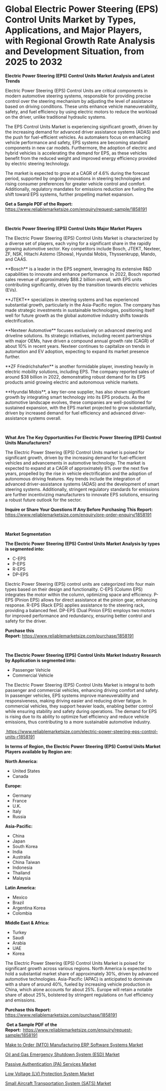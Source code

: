 <p><h1>Global Electric Power Steering (EPS) Control Units Market by Types, Applications, and Major Players, with Regional Growth Rate Analysis and Development Situation, from 2025 to 2032</h1></p><p><strong>Electric Power Steering (EPS) Control Units Market Analysis and Latest Trends</strong></p>
<p><p>Electric Power Steering (EPS) Control Units are critical components in modern automotive steering systems, responsible for providing precise control over the steering mechanism by adjusting the level of assistance based on driving conditions. These units enhance vehicle maneuverability, safety, and fuel efficiency by using electric motors to reduce the workload on the driver, unlike traditional hydraulic systems.</p><p>The EPS Control Units Market is experiencing significant growth, driven by the increasing demand for advanced driver assistance systems (ADAS) and the push for fuel-efficient vehicles. As automakers focus on enhancing vehicle performance and safety, EPS systems are becoming standard components in new car models. Furthermore, the adoption of electric and hybrid vehicles is accelerating the demand for EPS, as these vehicles benefit from the reduced weight and improved energy efficiency provided by electric steering technology.</p><p>The market is expected to grow at a CAGR of 4.6% during the forecast period, supported by ongoing innovations in steering technologies and rising consumer preferences for greater vehicle control and comfort. Additionally, regulatory mandates for emissions reduction are fueling the shift toward EPS systems, further propelling market expansion.</p></p>
<p><strong>Get a Sample PDF of the Report:&nbsp;</strong> <a href="https://www.reliablemarketsize.com/enquiry/request-sample/1858191?utm_campaign=3045&utm_medium=2&utm_source=Github&utm_content=ia&utm_term=11032025&utm_id=electric-power-steering-eps-control-units">https://www.reliablemarketsize.com/enquiry/request-sample/1858191</a></p>
<p>&nbsp;</p>
<p><strong>Electric Power Steering (EPS) Control Units Major Market Players</strong></p>
<p><p>The Electric Power Steering (EPS) Control Units Market is characterized by a diverse set of players, each vying for a significant share in the rapidly growing automotive sector. Key competitors include Bosch, JTEKT, Nexteer, ZF, NSK, Hitachi Astemo (Showa), Hyundai Mobis, Thyssenkrupp, Mando, and CAAS.</p><p>**Bosch** is a leader in the EPS segment, leveraging its extensive R&D capabilities to innovate and enhance performance. In 2022, Bosch reported sales revenue of approximately $88.2 billion overall, with EPS units contributing significantly, driven by the transition towards electric vehicles (EVs).</p><p>**JTEKT** specializes in steering systems and has experienced substantial growth, particularly in the Asia-Pacific region. The company has made strategic investments in sustainable technologies, positioning itself well for future growth as the global automotive industry shifts towards electrification.</p><p>**Nexteer Automotive** focuses exclusively on advanced steering and driveline solutions. Its strategic initiatives, including recent partnerships with major OEMs, have driven a compound annual growth rate (CAGR) of about 10% in recent years. Nexteer continues to capitalize on trends in automation and EV adoption, expecting to expand its market presence further.</p><p>**ZF Friedrichshafen** is another formidable player, investing heavily in electric mobility solutions, including EPS. The company reported sales of around $38 billion in 2022, demonstrating robust demand for its EPS products amid growing electric and autonomous vehicle markets.</p><p>**Hyundai Mobis**, a key tier-one supplier, has also shown significant growth by integrating smart technology into its EPS products. As the automotive landscape evolves, these companies are well-positioned for sustained expansion, with the EPS market projected to grow substantially, driven by increased demand for fuel efficiency and advanced driver-assistance systems overall.</p></p>
<p>&nbsp;</p>
<p><strong>What Are The Key Opportunities For Electric Power Steering (EPS) Control Units Manufacturers?</strong></p>
<p><p>The Electric Power Steering (EPS) Control Units market is poised for significant growth, driven by the increasing demand for fuel-efficient vehicles and advancements in automotive technology. The market is expected to expand at a CAGR of approximately 8% over the next five years, propelled by the rise in vehicle electrification and the adoption of autonomous driving features. Key trends include the integration of advanced driver-assistance systems (ADAS) and the development of smart steering systems. Additionally, stringent regulatory standards for emissions are further incentivizing manufacturers to innovate EPS solutions, ensuring a robust future outlook for the sector.</p></p>
<p><strong>Inquire or Share Your Questions If Any Before Purchasing This Report:</strong> <a href="https://www.reliablemarketsize.com/enquiry/pre-order-enquiry/1858191?utm_campaign=3045&utm_medium=2&utm_source=Github&utm_content=ia&utm_term=11032025&utm_id=electric-power-steering-eps-control-units">https://www.reliablemarketsize.com/enquiry/pre-order-enquiry/1858191</a></p>
<p>&nbsp;</p>
<p><strong>Market Segmentation</strong></p>
<p><strong>The Electric Power Steering (EPS) Control Units Market Analysis by types is segmented into:</strong></p>
<p><ul><li>C-EPS</li><li>P-EPS</li><li>R-EPS</li><li>DP-EPS</li></ul></p>
<p><p>Electric Power Steering (EPS) control units are categorized into four main types based on their design and functionality. C-EPS (Column EPS) integrates the motor within the column, optimizing space and efficiency. P-EPS (Pinion EPS) allows for direct assistance at the pinion gear, enhancing response. R-EPS (Rack EPS) applies assistance to the steering rack, providing a balanced feel. DP-EPS (Dual Pinion EPS) employs two motors for improved performance and redundancy, ensuring better control and safety for the driver.</p></p>
<p><strong>Purchase this Report:&nbsp;</strong><a href="https://www.reliablemarketsize.com/purchase/1858191?utm_campaign=3045&utm_medium=2&utm_source=Github&utm_content=ia&utm_term=11032025&utm_id=electric-power-steering-eps-control-units">https://www.reliablemarketsize.com/purchase/1858191</a></p>
<p>&nbsp;</p>
<p><strong>The Electric Power Steering (EPS) Control Units Market Industry Research by Application is segmented into:</strong></p>
<p><ul><li>Passenger Vehicle</li><li>Commercial Vehicle</li></ul></p>
<p><p>The Electric Power Steering (EPS) Control Units Market is integral to both passenger and commercial vehicles, enhancing driving comfort and safety. In passenger vehicles, EPS systems improve maneuverability and responsiveness, making driving easier and reducing driver fatigue. In commercial vehicles, they support heavier loads, enabling better control while ensuring stability and safety during operations. The demand for EPS is rising due to its ability to optimize fuel efficiency and reduce vehicle emissions, thus contributing to a more sustainable automotive industry.</p></p>
<p><a href="https://www.reliablemarketsize.com/electric-power-steering-eps-control-units-r1858191?utm_campaign=3045&utm_medium=2&utm_source=Github&utm_content=ia&utm_term=11032025&utm_id=electric-power-steering-eps-control-units">&nbsp;https://www.reliablemarketsize.com/electric-power-steering-eps-control-units-r1858191</a></p>
<p><strong>In terms of Region, the Electric Power Steering (EPS) Control Units Market Players available by Region are:</strong></p>
<p>
    <p> <strong> North America: </strong>
        <ul>
            <li>United States</li>
            <li>Canada</li>
        </ul>
        </p> 
    <p> <strong> Europe: </strong>
        <ul>
            <li>Germany</li>
            <li>France</li>
            <li>U.K.</li>
            <li>Italy</li>
            <li>Russia</li>
        </ul>
        </p> 
    <p> <strong> Asia-Pacific: </strong>
        <ul>
            <li>China</li>
            <li>Japan</li>
            <li>South Korea</li>
            <li>India</li>
            <li>Australia</li>
            <li>China Taiwan</li>
            <li>Indonesia</li>
            <li>Thailand</li>
            <li>Malaysia</li>
        </ul>
        </p> 
    <p> <strong> Latin America: </strong>
        <ul>
            <li>Mexico</li>
            <li>Brazil</li>
            <li>Argentina Korea</li>
            <li>Colombia</li>
        </ul>
        </p> 
    <p> <strong> Middle East & Africa: </strong>
        <ul>
            <li>Turkey</li>
            <li>Saudi</li>
            <li>Arabia</li>
            <li>UAE</li>
            <li>Korea</li>
        </ul>
    </p>
    </p>
<p><p>The Electric Power Steering (EPS) Control Units Market is poised for significant growth across various regions. North America is expected to hold a substantial market share of approximately 30%, driven by advanced automotive technologies. Asia-Pacific (APAC) is anticipated to dominate with a share of around 40%, fueled by increasing vehicle production in China, which alone accounts for about 25%. Europe will retain a notable share of about 25%, bolstered by stringent regulations on fuel efficiency and emissions.</p></p>
<p><strong>Purchase this Report: </strong><a href="https://www.reliablemarketsize.com/purchase/1858191?utm_campaign=3045&utm_medium=2&utm_source=Github&utm_content=ia&utm_term=11032025&utm_id=electric-power-steering-eps-control-units">https://www.reliablemarketsize.com/purchase/1858191</a></p>
<p>&nbsp;<strong>Get a Sample PDF of the Report:&nbsp;&nbsp;</strong><a href="https://www.reliablemarketsize.com/enquiry/request-sample/1858191?utm_campaign=3045&utm_medium=2&utm_source=Github&utm_content=ia&utm_term=11032025&utm_id=electric-power-steering-eps-control-units">https://www.reliablemarketsize.com/enquiry/request-sample/1858191</a></p>
<p><strong></strong></p>
<p><p><a href="https://github.com/mcveathuane2/Market-Research-Report-List-1/blob/main/make-to-order-mto-manufacturing-erp-software-systems-market.md?utm_campaign=3045&utm_medium=2&utm_source=Github&utm_content=ia&utm_term=11032025&utm_id=electric-power-steering-eps-control-units">Make to Order (MTO) Manufacturing ERP Software Systems Market</a></p><p><a href="https://github.com/akramisabtu/Market-Research-Report-List-1/blob/main/oil-and-gas-emergency-shutdown-system-esd-market.md?utm_campaign=3045&utm_medium=2&utm_source=Github&utm_content=ia&utm_term=11032025&utm_id=electric-power-steering-eps-control-units">Oil and Gas Emergency Shutdown System (ESD) Market</a></p><p><a href="https://github.com/rakowpleetj1/Market-Research-Report-List-1/blob/main/passive-authentication-pa-services-market.md?utm_campaign=3045&utm_medium=2&utm_source=Github&utm_content=ia&utm_term=11032025&utm_id=electric-power-steering-eps-control-units">Passive Authentication (PA) Services Market</a></p><p><a href="https://github.com/omduthkevork/Market-Research-Report-List-1/blob/main/low-voltage-lv-protection-system-market.md?utm_campaign=3045&utm_medium=2&utm_source=Github&utm_content=ia&utm_term=11032025&utm_id=electric-power-steering-eps-control-units">Low Voltage (LV) Protection System Market</a></p><p><a href="https://github.com/cherrivacius/Market-Research-Report-List-1/blob/main/small-aircraft-transportation-system-sats-market.md?utm_campaign=3045&utm_medium=2&utm_source=Github&utm_content=ia&utm_term=11032025&utm_id=electric-power-steering-eps-control-units">Small Aircraft Transportation System (SATS) Market</a></p></p>
